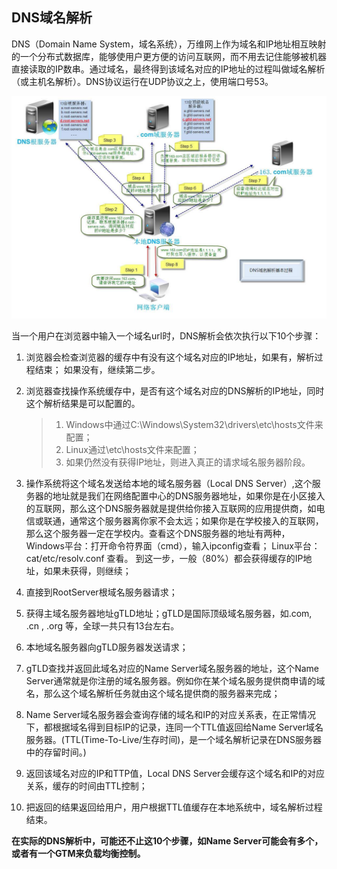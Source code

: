 ## DNS域名解析

DNS（Domain Name System，域名系统），万维网上作为域名和IP地址相互映射的一个分布式数据库，能够使用户更方便的访问互联网，而不用去记住能够被机器直接读取的IP数串。通过域名，最终得到该域名对应的IP地址的过程叫做域名解析（或主机名解析）。DNS协议运行在UDP协议之上，使用端口号53。

![DNS域名解析过程](./Images/webserver-2143-0ykb1dsy2ym.jpg)

当一个用户在浏览器中输入一个域名url时，DNS解析会依次执行以下10个步骤：
1. 浏览器会检查浏览器的缓存中有没有这个域名对应的IP地址，如果有，解析过程结束； 如果没有，继续第二步。
2. 浏览器查找操作系统缓存中，是否有这个域名对应的DNS解析的IP地址，同时这个解析结果是可以配置的。
   > 1.  Windows中通过C:\Windows\System32\drivers\etc\hosts文件来配置；
   > 2. Linux通过\etc\hosts文件来配置；
   > 3. 如果仍然没有获得IP地址，则进入真正的请求域名服务器阶段。

3. 操作系统将这个域名发送给本地的域名服务器（Local DNS Server）,这个服务器的地址就是我们在网络配置中心的DNS服务器地址，如果你是在小区接入的互联网，那么这个DNS服务器就是提供给你接入互联网的应用提供商，如电信或联通，通常这个服务器离你家不会太远；如果你是在学校接入的互联网，那么这个服务器一定在学校内。查看这个DNS服务器的地址有两种，  Windows平台：打开命令符界面（cmd），输入ipconfig查看； Linux平台：cat/etc/resolv.conf 查看。 到这一步，一般（80%）都会获得缓存的IP地址，如果未获得，则继续；
4. 直接到RootServer根域名服务器请求；
5. 获得主域名服务器地址gTLD地址；gTLD是国际顶级域名服务器，如.com, .cn , .org 等，全球一共只有13台左右。
6. 本地域名服务器向gTLD服务器发送请求；
7. gTLD查找并返回此域名对应的Name Server域名服务器的地址，这个Name Server通常就是你注册的域名服务器。例如你在某个域名服务提供商申请的域名，那么这个域名解析任务就由这个域名提供商的服务器来完成；
8. Name Server域名服务器会查询存储的域名和IP的对应关系表，在正常情况下，都根据域名得到目标IP的记录，连同一个TTL值返回给Name Server域名服务器。(TTL(Time-To-Live/生存时间)，是一个域名解析记录在DNS服务器中的存留时间。)
9. 返回该域名对应的IP和TTP值，Local DNS Server会缓存这个域名和IP的对应关系，缓存的时间由TTL控制；
10. 把返回的结果返回给用户，用户根据TTL值缓存在本地系统中，域名解析过程结束。

**在实际的DNS解析中，可能还不止这10个步骤，如Name Server可能会有多个，或者有一个GTM来负载均衡控制。**
